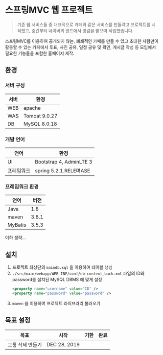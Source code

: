# 스프링MVC 웹 프로젝트
> 기존 웹 서비스들 중 대표적으로 카페와 같은 서비스를 만들려고 프로젝트를 시작했고, 중간부터 네이버의 밴드에서 영감을 받으며 작업했습니다.

스프링MVC를 이용하여 공개되지 않는, 폐쇄적인 카페를 만들 수 있고 초대한 사람만이 활동할 수 있는 카페에서 투표, 사진 공유, 일정 공유 및 확인, 게시글 작성 등 모임에서 필요한 기능들을 포함한 홈페이지 제작.

## 환경
### 서버 구성
| 서버 | 환경 |
|---|---|
| WEB | apache   |
| WAS | Tomcat 9.0.27 |
| DB | MySQL 8.0.18 |

### 개발 언어
| 언어 | 환경 |
|---|---|
| UI | Bootstrap 4, AdminLTE 3 |
| 프레임워크 | spring 5.2.1.RELE며ASE |

### 프레임워크 환경
| 언어 | 버전 |
|---|---|
| Java | 1.8 |
| maven | 3.8.1 |
| MyBatis | 3.5.3 |
이하 생략...

## 설치
1. 프로젝트 최상단의 `maindb.sql` 을 이용하여 테이블 생성
1. `./src/main/webapp/WEB-INF/conf/db-context_back.xml` 파일의 ID와 password를 설치된 MySQL DBMS 에 맞게 설정 
    ```xml
    <property name="username" value="ID" />
    <property name="password" value="password" />    
    ``` 
1. `maven` 을 이용하여 프로젝트 라이브러리 불러오기

## 목표 설정
| 목표 | 시작 | 기한 | 완료 |
|---|---|---|---|
| 그룹 삭제 만들기 | DEC 28, 2019 | | | 